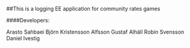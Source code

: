 ##This is a logging EE application for community rates games

####Developers:

Arasto Sahbaei
Björn Kristensson Alfsson
Gustaf Alhäll
Robin Svensson
Daniel Ivestig